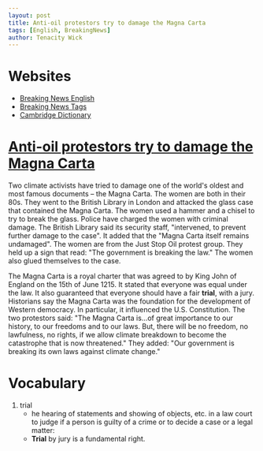 ```yaml
---
layout: post
title: Anti-oil protestors try to damage the Magna Carta
tags: [English, BreakingNews]
author: Tenacity Wick
---
```


# Websites

- [Breaking News English](https://breakingnewsenglish.com/)
- [Breaking News Tags](https://zhouqiang19980220.github.io/tags/#books)
- [Cambridge Dictionary](https://dictionary.cambridge.org/)

# [Anti-oil protestors try to damage the Magna Carta](https://breakingnewsenglish.com/2405/240513-magna-carta.html)

Two climate activists have tried to damage one of the world's oldest and most famous documents – the Magna Carta. The women are both in their 80s. They went to the British Library in London and attacked the glass case that contained the Magna Carta. The women used a hammer and a chisel to try to break the glass. Police have charged the women with criminal damage. The British Library said its security staff, "intervened, to prevent further damage to the case". It added that the "Magna Carta itself remains undamaged". The women are from the Just Stop Oil protest group. They held up a sign that read: "The government is breaking the law." The women also glued themselves to the case.

The Magna Carta is a royal charter that was agreed to by King John of England on the 15th of June 1215. It stated that everyone was equal under the law. It also guaranteed that everyone should have a fair **trial**, with a jury. Historians say the Magna Carta was the foundation for the development of Western democracy. In particular, it influenced the U.S. Constitution. The two protestors said: "The Magna Carta is…of great importance to our history, to our freedoms and to our laws. But, there will be no freedom, no lawfulness, no rights, if we allow climate breakdown to become the catastrophe that is now threatened." They added: "Our government is breaking its own laws against climate change."

# Vocabulary

1. trial 
    - he hearing of statements and showing of objects, etc. in a law court to judge if a person is guilty of a crime or to decide a case or a legal matter:
    - **Trial** by jury is a fundamental right.

